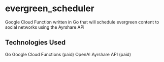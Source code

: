 # evergreen_scheduler
Google Cloud Function written in Go that will schedule evergreen content to social networks using the Ayrshare API

## Technologies Used

Go
Google Cloud Functions (paid)
OpenAI
Ayrshare API (paid)